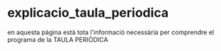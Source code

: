 # explicacio_taula_periodica
en aquesta pàgina està tota l'informació necessària per comprendre el programa de la TAULA PERIÒDICA
